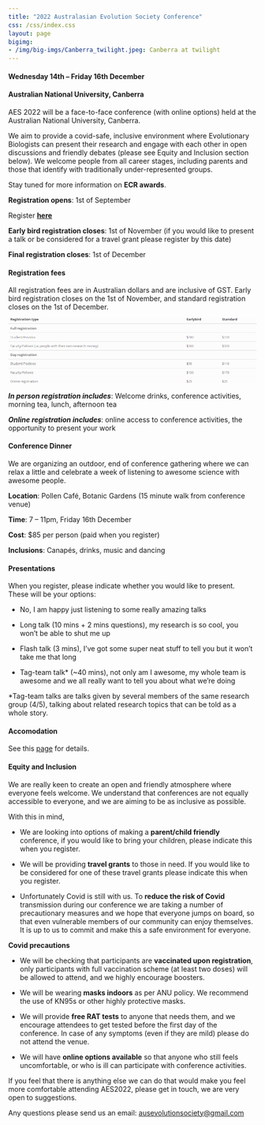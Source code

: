 ```yaml
---
title: "2022 Australasian Evolution Society Conference"
css: /css/index.css
layout: page
bigimg:
- /img/big-imgs/Canberra_twilight.jpeg: Canberra at twilight
---
```


#### Wednesday 14th – Friday 16th December


#### Australian National University, Canberra


AES 2022 will be a face-to-face conference (with online options) held at the Australian National University, Canberra.

We aim to provide a covid-safe, inclusive environment where Evolutionary Biologists can present their research and engage with each other in open discussions and friendly debates (please see Equity and Inclusion section below). We welcome people from all career stages, including parents and those that identify with traditionally under-represented groups.

Stay tuned for more information on **ECR awards**.

**Registration opens**: 1st of September

Register **[here](https://aes.corsizio.com/c/6305473446e7234776af02db)**

**Early bird registration closes**: 1st of November (if you would like to present a talk or be considered for a travel grant please register by this date)

**Final registration closes**: 1st of December

#### Registration fees

All registration fees are in Australian dollars and are inclusive of GST. Early bird registration closes on the 1st of November, and standard registration closes on the 1st of December.


![](conference_fees.png)


**_In person registration includes_**: Welcome drinks, conference activities, morning tea, lunch, afternoon tea

**_Online registration includes_**: online access to conference activities, the opportunity to present your work

#### Conference Dinner

We are organizing an outdoor, end of conference gathering where we can relax a little and celebrate a week of listening to awesome science with awesome people.

**Location**: Pollen Café, Botanic Gardens (15 minute walk from conference venue)

**Time**: 7 – 11pm, Friday 16th December

**Cost**: $85 per person (paid when you register)

**Inclusions**: Canapés, drinks, music and dancing

#### Presentations

When you register, please indicate whether you would like to present. These will be your options:

- No, I am happy just listening to some really amazing talks

- Long talk (10 mins + 2 mins questions), my research is so cool, you won’t be able to shut me up

- Flash talk (3 mins), I’ve got some super neat stuff to tell you but it won’t take me that long

- Tag-team talk\* (~40 mins), not only am I awesome, my whole team is awesome and we all really want to tell you about what we’re doing

\*Tag-team talks are talks given by several members of the same research group (4/5), talking about related research topics that can be told as a whole story.

#### Accomodation 

See this [page](accommodation.md) for details.

#### Equity and Inclusion

We are really keen to create an open and friendly atmosphere where everyone feels welcome. We understand that conferences are not equally accessible to everyone, and we are aiming to be as inclusive as possible.

With this in mind,

-	We are looking into options of making a **parent/child friendly** conference, if you would like to bring your children, please indicate this when you register.

-	We will be providing **travel grants** to those in need. If you would like to be considered for one of these travel grants please indicate this when you register. 

-	Unfortunately Covid is still with us. To **reduce the risk of Covid** transmission during our conference we are taking a number of precautionary measures and we hope that everyone jumps on board, so that even vulnerable members of our community can enjoy themselves. It is up to us to commit and make this a safe environment for everyone.

**Covid precautions**

-	We will be checking that participants are **vaccinated upon registration**, only participants with full vaccination scheme (at least two doses) will be allowed to attend, and we highly encourage boosters.

-	We will be wearing **masks indoors** as per ANU policy. We recommend the use of KN95s or other highly protective masks.

-	We will provide **free RAT tests** to anyone that needs them, and we encourage attendees to get tested before the first day of the conference. In case of any symptoms (even if they are mild) please do not attend the venue. 

-	We will have **online options available** so that anyone who still feels uncomfortable, or who is ill can participate with conference activities.

If you feel that there is anything else we can do that would make you feel more comfortable attending AES2022, please get in touch, we are very open to suggestions.

Any questions please send us an email: ausevolutionsociety@gmail.com

